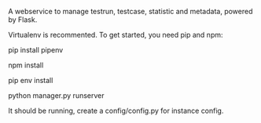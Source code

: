 A webservice to manage testrun, testcase, statistic and metadata, powered by Flask.

Virtualenv is recommented. To get started, you need pip and npm:

pip install pipenv

npm install

pip env install

python manager.py runserver

It should be running, create a config/config.py for instance config.
